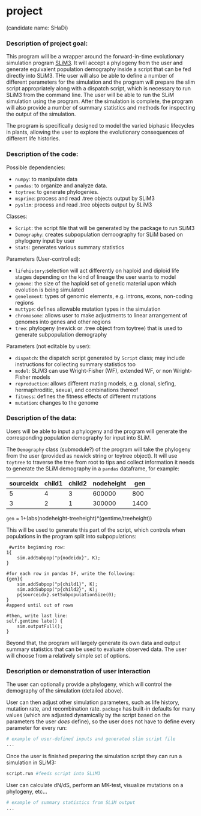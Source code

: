 
# project
(candidate name: SHaDi) 

### Description of project goal:
This program will be a wrapper around the forward-in-time evolutionary simulation program [SLiM3](https://messerlab.org/slim/). It will accept a phylogeny from the user and generate equivalent population demography inside a script that can be fed directly into SLiM3. THe user will also be able to define a number of different parameters for the simulation and the program will prepare the slim script appropriately along with a dispatch script, which is necessary to run SLiM3 from the command line. The user will be able to run the SLiM simulation using the program. After the simulation is complete, the program will also provide a number of summary statistics and methods for inspecting the output of the simulation. 

The program is specifically designed to model the varied biphasic lifecycles in plants, allowing the user to explore the evolutionary consequences of different life histories. 


### Description of the code:
Possible dependencies:
* `numpy`: to manipulate data
* `pandas`: to organize and analyze data.
* `toytree`: to generate phylogenies.
* `msprime`: process and read .tree objects output by SLiM3
* `pyslim`: process and read .tree objects output by SLiM3


Classes:
- `Script`: the script file that will be generated by the package to run SLiM3
- `Demography`: creates subpopulation demoography for SLiM based on phylogeny input by user
- `Stats`: generates various summary statistics

Parameters (User-controlled):
- `lifehistory`:selection will act differently on haploid and diploid life stages depending on the kind of lineage the user wants to model
- `genome`: the size of the haploid set of genetic material upon which evolution is being simulated
- `genelement`: types of genomic elements, e.g. introns, exons, non-coding regions
- `muttype`: defines allowable mutation types in the simulation
- `chromosome`: allows user to make adjustments to linear arrangement of genomes into genes and other regions
- `tree`: phylogeny (newick or .tree object from toytree) that is used to generate subpopulation demography

Parameters (not editable by user):
- `dispatch`: the dispatch script generated by `Script` class; may include instructions for collecting summary statistics too
- `model`: SLiM3 can use Wright-Fisher (WF), extended WF, or non Wright-Fisher models
- `reproduction`: allows different mating models, e.g. clonal, slefing, hermaphroditic, sexual, and combinations thereof
- `fitness`: defines the fitness effects of different mutations
- `mutation`: changes to the genome


### Description of the data:
Users will be able to input a phylogeny and the program will generate the corresponding population demography for input into SLiM. 

The `Demography` class (submodule?) of the program will take the phylogeny from the user (provided as newick string or toytree object). It will use `toytree` to traverse the tree from root to tips and collect information it needs to generate the SLiM demography in a `pandas` dataframe, for example:

| sourceidx | child1    | child2    | nodeheight| gen       |
| --------- | --------- | --------- | --------- | --------- |
| 5         | 4         | 3         | 600000    | 800       |
| 3         | 2         | 1         | 300000    | 1400      |
 
 `gen` = 1+(abs(nodeheight-treeheight)*(gentime/treeheight))

 This will be used to generate this part of the script, which controls when populations in the program split into subpopulations:

```
 #write beginning row:
1{
	sim.addSubpop("p{nodeidx}", K);
}

#for each row in pandas DF, write the following:
{gen}{
	sim.addSubpop("p{child1}", K);
	sim.addSubpop("p{child2}", K);
	p{sourceidx}.setSubpopulationSize(0);
}
#append until out of rows

#then, write last line:
self.gentime late() { 
	sim.outputFull(); 
}
```

Beyond that, the program will largely generate its own data and output summary statistics that can be used to evaluate observed data. The user will choose from a relatively simple set of options.


### Description or demonstration of user interaction
The user can optionally provide a phylogeny, which will control the demography of the simulation (detailed above).

User can then adjust other simulation parameters, such as life history, mutation rate, and recombination rate. `package` has built-in defaults for many values (which are adjusted dynamically by the script based on the parameters the user *does* define), so the user does not have to define every parameter for every run:
```python
# example of user-defined inputs and generated slim script file
...
```

Once the user is finished preparing the simulation script they can run a simulation in SLiM3:
```python
script.run #feeds script into SLiM3
```

User can calculate dN/dS, perform an MK-test, visualize mutations on a phylogeny, etc...
```python
# example of summary statistics from SLiM output
...
```
